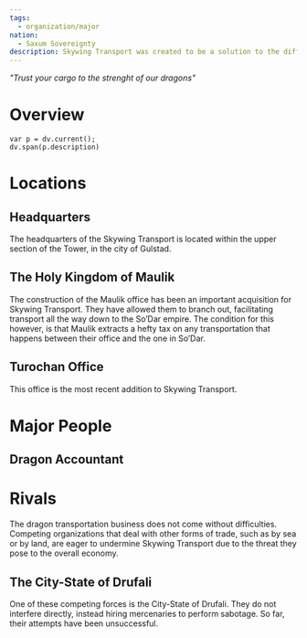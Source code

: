```yaml
---
tags:
  - organization/major
nation:
  - Saxum Sovereignty
description: Skywing Transport was created to be a solution to the difficult problem of transporting goods across the [[Dragonback Mountains]]. Since dragons are intelligent creatures they do not need riders, though they sometimes take passengers through the use of specially constructed carrier vessels.Skywing Transport has a large variety of dragons that perform a number of different tasks. For example, smaller dragon employees can be used to transport letters, or smaller packages. Employees with larger carrying capacity might be used for big packages, or even for people in rare cases.
---
```


*"Trust your cargo to the strenght of our dragons"*
# Overview
```dataviewjs
var p = dv.current();
dv.span(p.description)
```
# Locations
## Headquarters
The headquarters of the Skywing Transport is located within the upper section of the Tower, in the city of Gulstad.
## The Holy Kingdom of Maulik
The construction of the Maulik office has been an important acquisition for Skywing Transport. They have allowed them to branch out, facilitating transport all the way down to the So’Dar empire. The condition for this however, is that Maulik extracts a hefty tax on any transportation that happens between their office and the one in So’Dar.
## Turochan Office
This office is the most recent addition to Skywing Transport.
# Major People
## Dragon Accountant
# Rivals
The dragon transportation business does not come without difficulties. Competing organizations that deal with other forms of trade, such as by sea or by land, are eager to undermine Skywing Transport due to the threat they pose to the overall economy.
## The City-State of Drufali
One of these competing forces is the City-State of Drufali. They do not interfere directly, instead hiring mercenaries to perform sabotage. So far, their attempts have been unsuccessful.